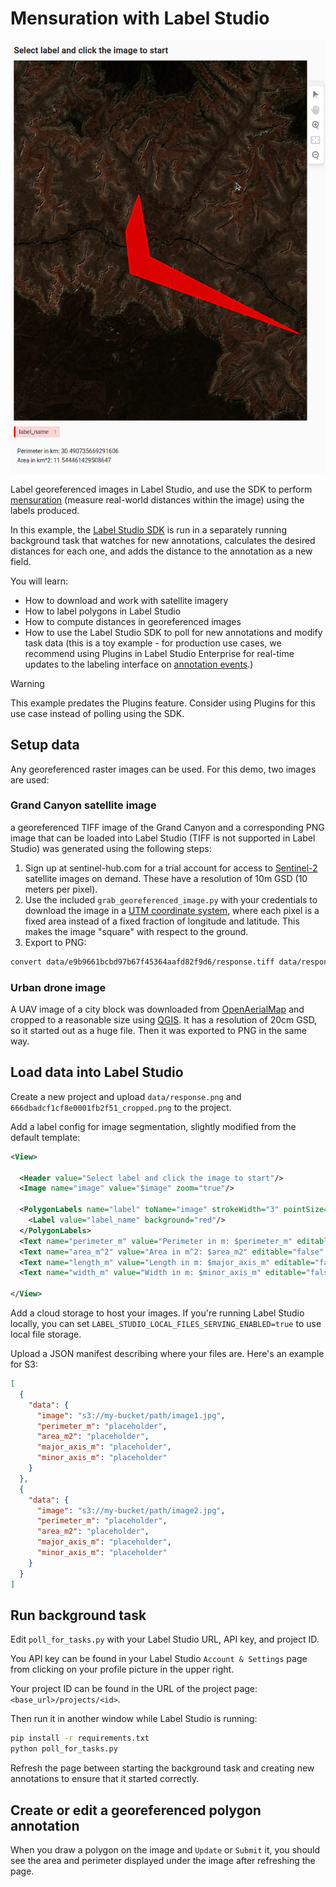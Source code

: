 # Mensuration with Label Studio

![screenshot](data/Screenshot%20from%202024-06-14%2009-18-21.png)

Label georeferenced images in Label Studio, and use the SDK to perform [mensuration](https://pro.arcgis.com/en/pro-app/latest/arcpy/image-analyst/mensuration-class.htm) (measure real-world distances within the image) using the labels produced.

In this example, the [Label Studio SDK](https://labelstud.io/sdk/index.html) is run in a separately running background task that watches for new annotations, calculates the desired distances for each one, and adds the distance to the annotation as a new field.

You will learn:

- How to download and work with satellite imagery
- How to label polygons in Label Studio
- How to compute distances in georeferenced images
- How to use the Label Studio SDK to poll for new annotations and modify task data (this is a toy example - for production use cases, we recommend using Plugins in Label Studio Enterprise for real-time updates to the labeling interface on [annotation events](https://labelstud.io/guide/frontend_reference#Annotation-events).)

> [!WARNING]
> 
> This example predates the Plugins feature. Consider using Plugins for this use case instead of polling using the SDK. 

## Setup data

Any georeferenced raster images can be used. For this demo, two images are used:

### Grand Canyon satellite image

a georeferenced TIFF image of the Grand Canyon and a corresponding PNG image that can be loaded into Label Studio (TIFF is not supported in Label Studio) was generated using the following steps:

1. Sign up at sentinel-hub.com for a trial account for access to [Sentinel-2](https://en.wikipedia.org/wiki/Sentinel-2) satellite images on demand. These have a resolution of 10m GSD (10 meters per pixel).
2. Use the included `grab_georeferenced_image.py` with your credentials to download the image in a [UTM coordinate system](https://en.wikipedia.org/wiki/Universal_Transverse_Mercator_coordinate_system), where each pixel is a fixed area instead of a fixed fraction of longitude and latitude. This makes the image "square" with respect to the ground.
3. Export to PNG:
```bash
convert data/e9b9661bcbd97b67f45364aafd82f9d6/response.tiff data/response.png
```

### Urban drone image

A UAV image of a city block was downloaded from [OpenAerialMap](https://openaerialmap.org/) and cropped to a reasonable size using [QGIS](https://www.qgis.org/en/site/). It has a resolution of 20cm GSD, so it started out as a huge file. Then it was exported to PNG in the same way.

## Load data into Label Studio

Create a new project and upload `data/response.png` and `666dbadcf1cf8e0001fb2f51_cropped.png` to the project.

Add a label config for image segmentation, slightly modified from the default template:

```xml
<View>

  <Header value="Select label and click the image to start"/>
  <Image name="image" value="$image" zoom="true"/>

  <PolygonLabels name="label" toName="image" strokeWidth="3" pointSize="small" opacity="0.9">
    <Label value="label_name" background="red"/>
  </PolygonLabels>
  <Text name="perimeter_m" value="Perimeter in m: $perimeter_m" editable="false" />
  <Text name="area_m^2" value="Area in m^2: $area_m2" editable="false" />
  <Text name="length_m" value="Length in m: $major_axis_m" editable="false" />
  <Text name="width_m" value="Width in m: $minor_axis_m" editable="false" />

</View>
```

Add a cloud storage to host your images. If you're running Label Studio locally, you can set `LABEL_STUDIO_LOCAL_FILES_SERVING_ENABLED=true` to use local file storage.

Upload a JSON manifest describing where your files are. Here's an example for S3:
```json
[
  {
    "data": {
      "image": "s3://my-bucket/path/image1.jpg",
      "perimeter_m": "placeholder",
      "area_m2": "placeholder",
      "major_axis_m": "placeholder",
      "minor_axis_m": "placeholder"
    }
  },
  {
    "data": {
      "image": "s3://my-bucket/path/image2.jpg",
      "perimeter_m": "placeholder",
      "area_m2": "placeholder",
      "major_axis_m": "placeholder",
      "minor_axis_m": "placeholder"
    }
  }
]
```

## Run background task

Edit `poll_for_tasks.py` with your Label Studio URL, API key, and project ID.

You API key can be found in your Label Studio `Account & Settings` page from clicking on your profile picture in the upper right.

Your project ID can be found in the URL of the project page: `<base_url>/projects/<id>`.

Then run it in another window while Label Studio is running:
```bash
pip install -r requirements.txt
python poll_for_tasks.py
```

Refresh the page between starting the background task and creating new annotations to ensure that it started correctly.


## Create or edit a georeferenced polygon annotation


When you draw a polygon on the image and `Update` or `Submit` it, you should see the area and perimeter displayed under the image after refreshing the page.
